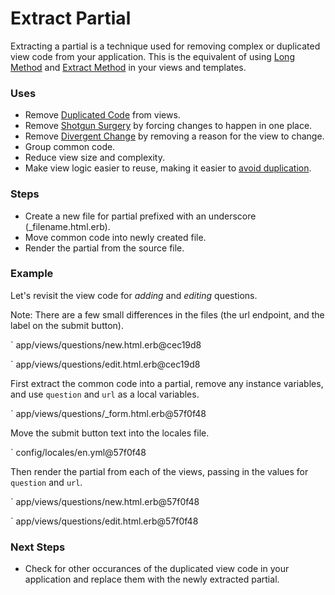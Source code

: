 # Extract Partial

Extracting a partial is a technique used for removing complex or duplicated view 
code from your application. This is the equivalent of using [Long Method](#long-method) and
[Extract Method](#extract-method) in your views and templates.

### Uses

* Remove [Duplicated Code](#duplicated-code) from views.
* Remove [Shotgun Surgery](#shotgun-surgery) by forcing changes to happen in one place.
* Remove [Divergent Change](#divergent-change) by removing a reason for the view to change.
* Group common code.
* Reduce view size and complexity.
* Make view logic easier to reuse, making it easier to [avoid
  duplication](#dry).

### Steps

* Create a new file for partial prefixed with an underscore (_filename.html.erb).
* Move common code into newly created file.
* Render the partial from the source file.

### Example

Let's revisit the view code for _adding_ and _editing_ questions.

Note: There are a few small differences in the files (the url endpoint, and the 
label on the submit button).

` app/views/questions/new.html.erb@cec19d8

` app/views/questions/edit.html.erb@cec19d8

First extract the common code into a partial, remove any instance variables, and 
use `question` and `url` as a local variables.

` app/views/questions/_form.html.erb@57f0f48

Move the submit button text into the locales file.

` config/locales/en.yml@57f0f48

Then render the partial from each of the views, passing in the values for
`question` and `url`.

` app/views/questions/new.html.erb@57f0f48

` app/views/questions/edit.html.erb@57f0f48

### Next Steps

* Check for other occurances of the duplicated view code in your application and 
replace them with the newly extracted partial.
